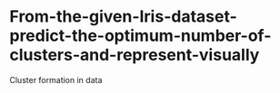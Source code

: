 # From-the-given-Iris-dataset-predict-the-optimum-number-of-clusters-and-represent-visually
Cluster formation in data
